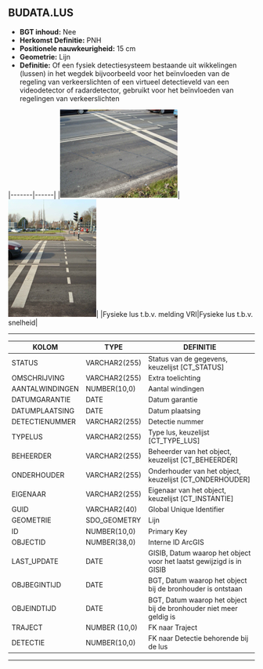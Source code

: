 ﻿## BUDATA.LUS


* __BGT inhoud:__ Nee
* __Herkomst Definitie:__ PNH
* __Positionele nauwkeurigheid:__ 15 cm
* __Geometrie:__ Lijn
* __Definitie:__ Of een fysiek detectiesysteem bestaande uit wikkelingen (lussen) in het wegdek bijvoorbeeld voor het beïnvloeden van de regeling van verkeerslichten of een virtueel detectieveld van een videodetector of radardetector, gebruikt voor het beïnvloeden van regelingen van verkeerslichten



|-------|------|
|![Fysieke lus t.b.v. melding VRI](lus_1.png)|![Fysieke lus t.b.v. snelheid](lus_2.png)|
|Fysieke lus t.b.v. melding VRI|Fysieke lus t.b.v. snelheid|

***


|KOLOM                               |TYPE              |DEFINITIE|
|------                              |----              |-----    |
|STATUS                              |VARCHAR2(255)     |Status van de gegevens, keuzelijst [CT_STATUS]|
|OMSCHRIJVING                        |VARCHAR2(255)     |Extra toelichting|
|AANTALWINDINGEN                     |NUMBER(10,0)      |Aantal windingen|
|DATUMGARANTIE                       |DATE              |Datum garantie|
|DATUMPLAATSING                      |DATE              |Datum plaatsing|
|DETECTIENUMMER                      |VARCHAR2(255)     |Detectie nummer|
|TYPELUS                             |VARCHAR2(255)     |Type lus, keuzelijst [CT_TYPE_LUS]|
|BEHEERDER                           |VARCHAR2(255)     |Beheerder van het object, keuzelijst [CT_BEHEERDER]|
|ONDERHOUDER                         |VARCHAR2(255)     |Onderhouder van het object, keuzelijst [CT_ONDERHOUDER]|
|EIGENAAR                            |VARCHAR2(255)     |Eigenaar van het object, keuzelijst [CT_INSTANTIE]|
|GUID                                |VARCHAR2(40)      |Global Unique Identifier|
|GEOMETRIE                           |SDO_GEOMETRY      |Lijn|
|ID                                  |NUMBER(10,0)      |Primary Key|
|OBJECTID                            |NUMBER(38,0)      |Interne ID ArcGIS|
|LAST_UPDATE                         |DATE              |GISIB, Datum waarop het object voor het laatst gewijzigd is in GISIB|
|OBJBEGINTIJD                        |DATE              |BGT, Datum waarop het object bij de bronhouder is ontstaan|
|OBJEINDTIJD                         |DATE              |BGT, Datum waarop het object bij de bronhouder niet meer geldig is|
|TRAJECT                            |NUMBER (10,0)      |FK naar Traject|
|DETECTIE                            |NUMBER(10,0)      |FK naar Detectie behorende bij de lus|

***

